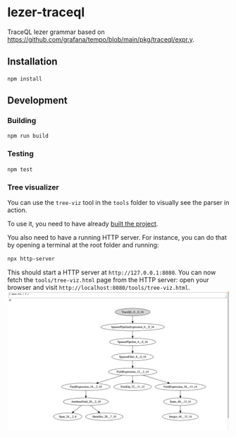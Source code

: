 # lezer-traceql

TraceQL lezer grammar based on https://github.com/grafana/tempo/blob/main/pkg/traceql/expr.y.

## Installation

```
npm install
```

## Development
### Building

```
npm run build 
```

### Testing

```
npm test
```

### Tree visualizer

You can use the `tree-viz` tool in the `tools` folder to visually see the parser in action.



To use it, you need to have already [built the project](#building).

You also need to have a running HTTP server.
For instance, you can do that by opening a terminal at the root folder and running:
```bash
npx http-server
```
This should start a HTTP server at `http://127.0.0.1:8080`. You can now fetch the `tools/tree-viz.html` page from the HTTP server: open your browser and visit `http://localhost:8080/tools/tree-viz.html`.
![alt text](docs/tree-visualizer.png)

